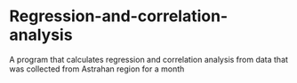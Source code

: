 # Regression-and-correlation-analysis
A program that calculates regression and correlation analysis from data that was collected from Astrahan region for a month
